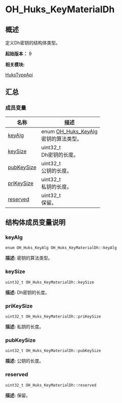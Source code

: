 # OH_Huks_KeyMaterialDh


## 概述

定义Dh密钥的结构体类型。

 **起始版本：**
9

**相关模块:**

[HuksTypeApi](_huks_type_api.md)


## 汇总


### 成员变量

  | 名称 | 描述 | 
| -------- | -------- |
| [keyAlg](#keyalg) | enum [OH_Huks_KeyAlg](_huks_type_api.md#oh_huks_keyalg)<br/>密钥的算法类型。  | 
| [keySize](#keysize) | uint32_t<br/>Dh密钥的长度。  | 
| [pubKeySize](#pubkeysize) | uint32_t<br/>公钥的长度。  | 
| [priKeySize](#prikeysize) | uint32_t<br/>私钥的长度。  | 
| [reserved](#reserved) | uint32_t<br/>保留。  | 


## 结构体成员变量说明


### keyAlg

  
```
enum OH_Huks_KeyAlg OH_Huks_KeyMaterialDh::keyAlg
```
**描述:**
密钥的算法类型。


### keySize

  
```
uint32_t OH_Huks_KeyMaterialDh::keySize
```
**描述:**
Dh密钥的长度。


### priKeySize

  
```
uint32_t OH_Huks_KeyMaterialDh::priKeySize
```
**描述:**
私钥的长度。


### pubKeySize

  
```
uint32_t OH_Huks_KeyMaterialDh::pubKeySize
```
**描述:**
公钥的长度。


### reserved

  
```
uint32_t OH_Huks_KeyMaterialDh::reserved
```
**描述:**
保留。

